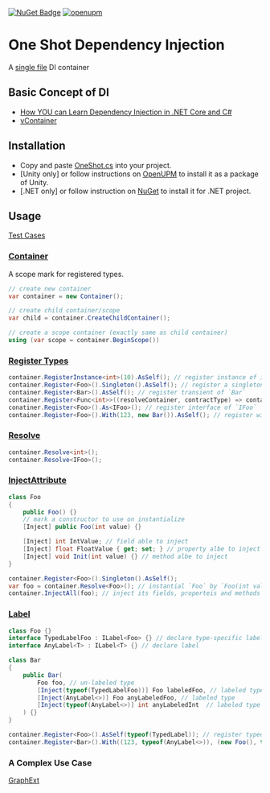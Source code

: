 [![NuGet Badge](https://buildstats.info/nuget/OneShot)](https://www.nuget.org/packages/OneShot/)
[![openupm](https://img.shields.io/npm/v/com.quabug.one-shot-injection?label=openupm&registry_uri=https://package.openupm.com)](https://openupm.com/packages/com.quabug.one-shot-injection/)

# One Shot Dependency Injection
A [single file](Packages/com.quabug.one-shot-injection/OneShot.cs) DI container

## Basic Concept of DI
- [How YOU can Learn Dependency Injection in .NET Core and C#](https://softchris.github.io/pages/dotnet-di.html)
- [vContainer](https://vcontainer.hadashikick.jp/about/what-is-di)

## Installation
- Copy and paste [OneShot.cs](Packages/com.quabug.one-shot-injection/OneShot.cs) into your project.
- [Unity only] or follow instructions on [OpenUPM](https://openupm.com/packages/com.quabug.one-shot-injection) to install it as a package of Unity.
- [.NET only] or follow instruction on [NuGet](https://www.nuget.org/packages/OneShot/) to install it for .NET project.

## Usage
[Test Cases](Assets/Tests)

### [Container](Packages/com.quabug.one-shot-injection/OneShot.cs#L32)
A scope mark for registered types.

``` c#
// create new container
var container = new Container();

// create child container/scope
var child = container.CreateChildContainer();

// create a scope container (exactly same as child container)
using (var scope = container.BeginScope())
```

### [Register Types](Packages/com.quabug.one-shot-injection/OneShot.cs#L233)
``` c#
container.RegisterInstance<int>(10).AsSelf(); // register instance of int
container.Register<Foo>().Singleton().AsSelf(); // register a singleton of `Foo`
container.Register<Bar>().AsSelf(); // register transient of `Bar`
container.Register<Func<int>>((resolveContainer, contractType) => container.Resolve<Foo>().GetIntValue).AsSelf(); // register `Func<int>`
conatiner.Register<Foo>().As<IFoo>(); // register interface of `IFoo`
container.Register<Foo>().With(123, new Bar()).AsSelf(); // register with certain instances
```

### [Resolve](Packages/com.quabug.one-shot-injection/OneShot.cs#L182)
``` c#
container.Resolve<int>();
container.Resolve<IFoo>();
```

### [InjectAttribute](Packages/com.quabug.one-shot-injection/OneShot.cs#L39)
``` c#
class Foo
{
    public Foo() {}
    // mark a constructor to use on instantialize
    [Inject] public Foo(int value) {}

    [Inject] int IntValue; // field able to inject
    [Inject] float FloatValue { get; set; } // property albe to inject
    [Inject] void Init(int value) {} // method albe to inject
}

container.Register<Foo>().Singleton().AsSelf();
var foo = container.Resolve<Foo>(); // instantial `Foo` by `Foo(int value)`
container.InjectAll(foo); // inject its fields, properteis and methods
```

### [Label](Packages/com.quabug.one-shot-injection/OneShot.cs#L45)
``` c#
class Foo {}
interface TypedLabelFoo : ILabel<Foo> {} // declare type-specific label, will throw on labeling other type
interface AnyLabel<T> : ILabel<T> {} // declare label

class Bar
{
    public Bar(
        Foo foo, // un-labeled type
        [Inject(typeof(TypedLabelFoo))] Foo labeledFoo, // labeled type with type-specific label
        [Inject(AnyLabel<>)] Foo anyLabeledFoo, // labeled type
        [Inject(typeof(AnyLabel<>)] int anyLabeledInt  // labeled type
    ) {}
}

container.Register<Foo>().AsSelf(typeof(TypedLabel)); // register typed label foo
container.Register<Bar>().With((123, typeof(AnyLabel<>)), (new Foo(), typeof(AnyLabel<>))).AsSelf(); // register additional-labeled instances
```

### A Complex Use Case
[GraphExt](https://github.com/quabug/GraphExt/tree/main/Packages/com.quabug.graph-ext/DI)
